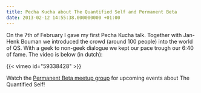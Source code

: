 ```yaml
---
title: Pecha Kucha about The Quantified Self and Permanent Beta
date: 2013-02-12 14:55:38.000000000 +01:00
---
```

On the 7th of February I gave my first Pecha Kucha talk. Together with Jan-Henk Bouman we introduced the crowd (around 100 people) into the world of QS. With a geek to non-geek dialogue we kept our pace trough our 6:40 of fame. The video is below (in dutch):

{{< vimeo id="59338428" >}}

Watch the [Permanent Beta meetup group](http://www.meetup.com/PermanentBeta/) for upcoming events about The Quantified Self!
